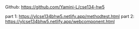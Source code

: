 Github: https://github.com/Yamini-L/cse134-hw5

part 1: https://ylcse134bhw5.netlify.app/methodtest.html
part 2: https://ylcse134bhw5.netlify.app/webcomponent.html
